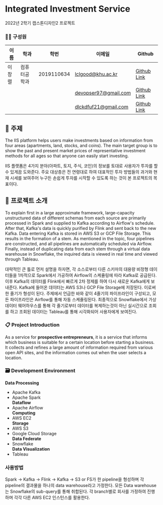 # Integrated Investment Service
2022년 2학기 캡스톤디자인2 프로젝트

### 🧑‍💻 구성원
이름 | 학과 |  학번  | 이메일 | Github
------------ | -------------  | ------------- | -------------  | ------------- 
이창렬 | 컴퓨터공학과 | 2019110634 | lclgood@khu.ac.kr | [Github Link](https://github.com/SteveArseneLee)
| |  |  | devopser97@gmail.com | [Github Link](https://github.com/DevopsPracticer)
| |  |  | dlckdfuf21@gmail.com | [Github Link](https://github.com/ArseneTest)

## 🔖 주제
The IIS platform helps users make investments based on information from four areas (apartments, land, stocks, and coins). The main target group is to show the past and present market prices of representative investment methods for all ages so that anyone can easily start investing.

IIS 플랫폼은 4가지 분야(아파트, 토지, 주식, 코인)의 정보를 토대로 사용자가 투자를 할 수 있게끔 도와준다. 주요 대상층은 전 연령대로 하여 대표적인 투자 방법들의 과거와 현재 시세를 보여주어 누구든 손쉽게 투자를 시작할 수 있도록 하는 것이 본 프로젝트의 목표이다.

## 📑 프로젝트 소개
To explain first in a large approximate framework, large-capacity unstructured data of different schemas from each source are primarily processed in Spark and supplied to Kafka according to Airflow's schedule. After that, Kafka's data is quickly purified by Flink and sent back to the new Kafka. Data entering Kafka is stored in AWS S3 or GCP File Storage. This results in the formation of a stem. As mentioned in the topic, four pipelines are constructed, and all pipelines are automatically scheduled via Airflow. Finally, instead of duplicating data from each stem through a virtual data warehouse in Snowflake, the inquired data is viewed in real time and viewed through Tableau.

대략적인 큰 틀로 먼저 설명을 하자면, 각 소스로부터 다른 스키마의 대용량 비정형 데이터들을 1차적으로 Spark에서 가공하여 Airflow의 스케쥴링에 따라 Kafka로 공급된다. 이후 Kafka의 데이터를 Flink에서 빠르게 2차 정제를 하여 다시 새로운 Kafka에게 보내준다. Kafka에 들어온 데이터는 AWS S3나 GCP File Storage에 저장된다. 이로써 한 줄기가 형성이 된다. 주제에서 언급한 바와 같이 4줄기의 파이프라인이 구성되고, 모든 파이프라인은 Airflow를 통해 자동 스케쥴링된다. 최종적으로 Snowflake에서 가상 데이터 웨어하우스를 통해 각 줄기로부터 데이터를 복제하는것이 아닌 실시간으로 조회를 하고 조회된 데이터는 Tableau를 통해 시각화되어 사용자에게 보여진다.

### 📋 Project Introduction
As a service for **prospective entrepreneurs**, it is a service that informs which business is suitable for a certain location before starting a business. It collects and refines a large amount of information required from various open API sites, and the information comes out when the user selects a location.


### 🗃️ Development Environment
**Data Processing**  
- Apache Kafka
- Apache Spark  
**Dataflow**  
- Apache Airflow  
**Computing**  
- AWS EC2  
**Storage**  
- AWS S3  
- Google Cloud Storage  
**Data Federate**  
- Snowflake  
**Data Visualization**  
- Tableau

### 사용방법
Spark -> Kafka -> Flink -> Kafka -> S3 or FS가 한 pipeline을 형성하며 각 pipeline의 결과물을 하나의 data warehouse라고 가정한다.
모든 Data warehouse는 Snowflake의 sub-query를 통해 취합된다.
각 branch별로 회사를 가정하여 진행하며 각각 다른 AWS EC2 인스턴스를 활용한다.